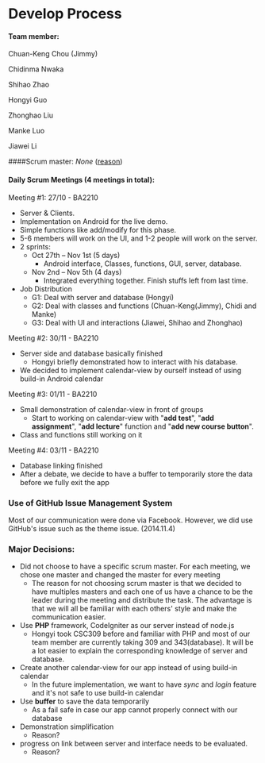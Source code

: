 # Develop Process
#### Team member:
Chuan-Keng Chou (Jimmy)

Chidinma Nwaka

Shihao Zhao

Hongyi Guo

Zhonghao Liu

Manke Luo

Jiawei Li

####Scrum master: 
_None_ ([reason](#major-decisions))


#### Daily Scrum Meetings (4 meetings in total):
Meeting #1: 27/10 - BA2210

* Server & Clients. 
* Implementation on Android for the live demo. 
*	Simple functions like add/modify for this phase. 
*	5-6 members will work on the UI, and 1-2 people will work on the server. 
*	2 sprints: 
	* Oct 27th – Nov 1st (5 days) 
		* Android interface, Classes, functions, GUI, server, database.
	* Nov 2nd – Nov 5th (4 days)
		* Integrated everything together. Finish stuffs left from last time.
* Job Distribution
	* G1: Deal with server and database (Hongyi)
	* G2: Deal with classes and functions (Chuan-Keng(Jimmy), Chidi and Manke)
	* G3: Deal with UI and interactions (Jiawei, Shihao and Zhonghao)

Meeting #2: 30/11 - BA2210

* Server side and database basically finished
	* Hongyi briefly demonstrated how to interact with his database.
* We decided to implement calendar-view by ourself instead of using build-in Android calendar

Meeting #3: 01/11 - BA2210

* Small demonstration of calendar-view in front of groups
	* Start to working on calendar-view with "__add test__", "__add assignment__", "__add lecture__" function and "__add new course button__".
* Class and functions still working on it

Meeting #4: 03/11 - BA2210

* Database linking finished
* After a debate, we decide to have a buffer to temporarily store the data before we fully exit the app

### Use of GitHub Issue Management System
Most of our communication were done via Facebook. However, we did use GitHub's issue such as the theme issue. (2014.11.4)

### Major Decisions:
* Did not choose to have a specific scrum master. For each meeting, we chose one master and changed the master for every meeting
	* The reason for not choosing scrum master is that we decided to have multiples masters and each one of us have a chance to be the leader during the meeting and distribute the task. The advantage is that we will all be familiar with each others' style and make the communication easier.
* Use __PHP__ framework, CodeIgniter as our server instead of node.js
	* Hongyi took CSC309 before and familiar with PHP and most of our team member are currently taking 309 and 343(database). It will be a lot easier to explain the corresponding knowledge of server and database.
* Create another calendar-view for our app instead of using build-in calendar
	* In the future implementation, we want to have _sync_ and _login_ feature and it's not safe to use build-in calendar
* Use __buffer__ to save the data temporarily
	* As a fail safe in case our app cannot properly connect with our database 
* Demonstration simplification
	* Reason?
* progress on link between server and interface needs to be evaluated.
	* Reason?
